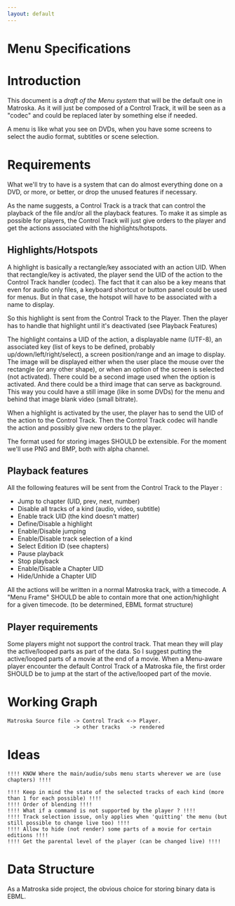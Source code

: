 ```yaml
---
layout: default
---
```


# Menu Specifications

# Introduction

This document is a _draft of the Menu system_ that will be the default one in Matroska. As it will just be composed of a Control Track, it will be seen as a "codec" and could be replaced later by something else if needed.

A menu is like what you see on DVDs, when you have some screens to select the audio format, subtitles or scene selection.

# Requirements

What we'll try to have is a system that can do almost everything done on a DVD, or more, or better, or drop the unused features if necessary.

As the name suggests, a Control Track is a track that can control the playback of the file and/or all the playback features. To make it as simple as possible for players, the Control Track will just give orders to the player and get the actions associated with the highlights/hotspots.

## Highlights/Hotspots

A highlight is basically a rectangle/key associated with an action UID. When that rectangle/key is activated, the player send the UID of the action to the Control Track handler (codec). The fact that it can also be a key means that even for audio only files, a keyboard shortcut or button panel could be used for menus. But in that case, the hotspot will have to be associated with a name to display.

So this highlight is sent from the Control Track to the Player. Then the player has to handle that highlight until it's deactivated (see Playback Features)

The highlight contains a UID of the action, a displayable name (UTF-8), an associated key (list of keys to be defined, probably up/down/left/right/select), a screen position/range and an image to display. The image will be displayed either when the user place the mouse over the rectangle (or any other shape), or when an option of the screen is selected (not activated). There could be a second image used when the option is activated. And there could be a third image that can serve as background. This way you could have a still image (like in some DVDs) for the menu and behind that image blank video (small bitrate).

When a highlight is activated by the user, the player has to send the UID of the action to the Control Track. Then the Control Track codec will handle the action and possibly give new orders to the player.

The format used for storing images SHOULD be extensible. For the moment we'll use PNG and BMP, both with alpha channel.

## Playback features

All the following features will be sent from the Control Track to the Player :

*   Jump to chapter (UID, prev, next, number)
*   Disable all tracks of a kind (audio, video, subtitle)
*   Enable track UID (the kind doesn't matter)
*   Define/Disable a highlight
*   Enable/Disable jumping
*   Enable/Disable track selection of a kind
*   Select Edition ID (see chapters)
*   Pause playback
*   Stop playback
*   Enable/Disable a Chapter UID
*   Hide/Unhide a Chapter UID

All the actions will be written in a normal Matroska track, with a timecode. A "Menu Frame" SHOULD be able to contain more that one action/highlight for a given timecode. (to be determined, EBML format structure)

## Player requirements

Some players might not support the control track. That mean they will play the active/looped parts as part of the data. So I suggest putting the active/looped parts of a movie at the end of a movie. When a Menu-aware player encounter the default Control Track of a Matroska file, the first order SHOULD be to jump at the start of the active/looped part of the movie.

# Working Graph

```
Matroska Source file -> Control Track <-> Player.
                     -> other tracks   -> rendered
```

# Ideas

```
!!!! KNOW Where the main/audio/subs menu starts wherever we are (use chapters) !!!!

!!!! Keep in mind the state of the selected tracks of each kind (more than 1 for each possible) !!!!
!!!! Order of blending !!!!
!!!! What if a command is not supported by the player ? !!!!
!!!! Track selection issue, only applies when 'quitting' the menu (but still possible to change live too) !!!!
!!!! Allow to hide (not render) some parts of a movie for certain editions !!!!
!!!! Get the parental level of the player (can be changed live) !!!!
```

# Data Structure

As a Matroska side project, the obvious choice for storing binary data is EBML.
